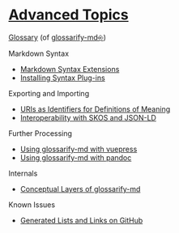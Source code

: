 [doc-vocabulary-uris]: ./vocabulary-uris.md

[doc-skos-interop]: ./skos-interop.md

[doc-vuepress]: ./vuepress.md

[doc-syntax-extensions]: ./markdown-syntax-extensions.md

[doc-conceptual-layers]: ./conceptual-layers.md

[doc-lists-on-github]: ./lists-on-github.md

[doc-pandoc]: ./pandoc.md

[doc-plugins]: ./plugins.md

[doc-glossary]: ./glossary.md

# [Advanced Topics](#advanced-topics)

[Glossary][doc-glossary] (of [glossarify-md⎆][1])

Markdown Syntax

*   [Markdown Syntax Extensions][doc-syntax-extensions]
*   [Installing Syntax Plug-ins][doc-plugins]

Exporting and Importing

*   [URIs as Identifiers for Definitions of Meaning][doc-vocabulary-uris]
*   [Interoperability with SKOS and JSON-LD][doc-skos-interop]

Further Processing

*   [Using glossarify-md with vuepress][doc-vuepress]
*   [Using glossarify-md with pandoc][doc-pandoc]

Internals

*   [Conceptual Layers of glossarify-md][doc-conceptual-layers]

Known Issues

*   [Generated Lists and Links on GitHub][doc-lists-on-github]

[1]: https://github.com/about-code/glossarify-md "This project."
